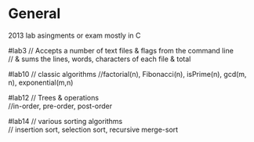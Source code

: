 # General

2013 lab asingments or exam mostly in C 

#lab3
// Accepts a number of text files & flags from the command line </br>
// & sums the lines, words, characters of each file & total

#lab10
// classic algorithms 
//factorial(n), Fibonacci(n), isPrime(n), gcd(m, n), exponential(m,n)</br>

#lab12
// Trees & operations </br>
//in-order, pre-order, post-order

#lab14
// various sorting algorithms</br>
// insertion sort, selection sort, recursive merge-sort
